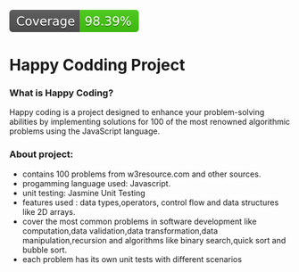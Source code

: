![Coverage](./coverage/badge.svg)

# Happy Codding Project

### What is Happy Coding?

Happy coding is a project designed to enhance your problem-solving abilities by implementing solutions for 100 of the most renowned algorithmic problems using the JavaScript language.

### About project:

- contains 100 problems from w3resource.com and other sources.
- progamming language used: Javascript.
- unit testing: Jasmine Unit Testing
- features used : data types,operators, control flow and data structures like 2D arrays.
- cover the most common problems in software development like computation,data validation,data transformation,data manipulation,recursion and algorithms like binary search,quick sort and bubble sort.
- each problem has its own unit tests with different scenarios



